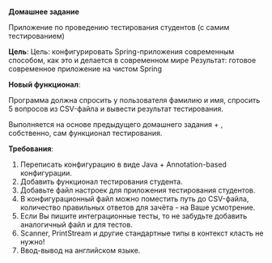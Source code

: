 **Домашнее задание**

Приложение по проведению тестирования студентов (с самим тестированием)

**Цель**:
Цель: конфигурировать Spring-приложения современным способом, как это и делается в современном мире Результат: готовое современное приложение на чистом Spring

**Новый функционал**:

Программа должна спросить у пользователя фамилию и имя, спросить 5 вопросов из CSV-файла и вывести результат тестирования.

Выполняется на основе предыдущего домашнего задания + , собственно, сам функционал тестирования.

**Требования**:

1) Переписать конфигурацию в виде Java + Annotation-based конфигурации.
2) Добавить функционал тестирования студента.
3) Добавьте файл настроек для приложения тестирования студентов.
4) В конфигурационный файл можно поместить путь до CSV-файла, количество правильных ответов для зачёта - на Ваше усмотрение.
5) Если Вы пишите интеграционные тесты, то не забудьте добавить аналогичный файл и для тестов.
6) Scanner, PrintStream и другие стандартные типы в контекст класть не нужно!
7) Ввод-вывод на английском языке.